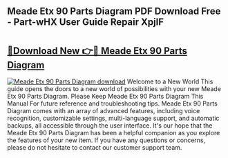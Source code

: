 ## Meade Etx 90 Parts Diagram PDF Download Free - Part-wHX User Guide Repair XpjlF

# <h2><a href="http://dfturv.blite.top/?on=Meade+Etx+90+Parts+Diagram">🔗Download New 👉🔴 Meade Etx 90 Parts Diagram</a></h2>

[![Meade Etx 90 Parts Diagram download](https://i.imgur.com/lujVjoI.png)](http://dfturv.blite.top/?on=Meade+Etx+90+Parts+Diagram)
Welcome to a New World This guide opens the doors to a new world of possibilities with your new Meade Etx 90 Parts Diagram. Please Keep Meade Etx 90 Parts Diagram This Manual For future reference and troubleshooting tips. Meade Etx 90 Parts Diagram comes with an array of advanced features, including voice recognition, customizable settings, multi-language support, and automatic backups, all accessible through the user interface. It's our hope that the Meade Etx 90 Parts Diagram has been a helpful companion as you explore the features of your new item. If you have any questions or concerns, please do not hesitate to contact our customer support team.
